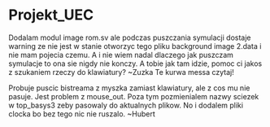 # Projekt_UEC
Dodalam modul image rom.sv ale podczas puszczania symulacji dostaje warning ze nie jest w stanie otworzyc tego pliku background image 2.data i nie mam 
pojecia czemu. A i nie wiem nadal dlaczego jak puszczam symulacje to ona sie nigdy nie konczy. A tobie jak tam idzie, pomoc ci jakos z szukaniem rzeczy do klawiatury? ~Zuzka
Te kurwa messa czytaj!


Probuje puscic bistreama z myszka zamiast klawiatury, ale z cos mu nie pasuje. Jest problem z mouse_out. Poza tym pozmienialem nazwy sciezek w top_basys3 zeby pasowaly do aktualnych plikow. No i dodalem pliki clocka bo bez tego nic nie ruszalo.  ~Hubert